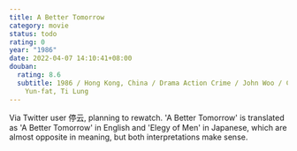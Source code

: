 ```yaml
---
title: A Better Tomorrow
category: movie
status: todo
rating: 0
year: "1986"
date: 2022-04-07 14:10:41+08:00
douban:
  rating: 8.6
  subtitle: 1986 / Hong Kong, China / Drama Action Crime / John Woo / Chow
    Yun-fat, Ti Lung
---
```


Via Twitter user 停云, planning to rewatch. 'A Better Tomorrow' is translated as 'A Better Tomorrow' in English and 'Elegy of Men' in Japanese, which are almost opposite in meaning, but both interpretations make sense.
